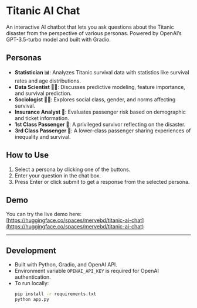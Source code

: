 # Titanic AI Chat

An interactive AI chatbot that lets you ask questions about the Titanic disaster from the perspective of various personas. Powered by OpenAI’s GPT-3.5-turbo model and built with Gradio.

## Personas

- **Statistician 📊**: Analyzes Titanic survival data with statistics like survival rates and age distributions.
- **Data Scientist 🧑‍💻**: Discusses predictive modeling, feature importance, and survival prediction.
- **Sociologist 👩‍🏫**: Explores social class, gender, and norms affecting survival.
- **Insurance Analyst 💼**: Evaluates passenger risk based on demographic and ticket information.
- **1st Class Passenger 🎩**: A privileged survivor reflecting on the disaster.
- **3rd Class Passenger 🎒**: A lower-class passenger sharing experiences of inequality and survival.

## How to Use

1. Select a persona by clicking one of the buttons.
2. Enter your question in the chat box.
3. Press Enter or click submit to get a response from the selected persona.

## Demo

You can try the live demo here:  
[https://huggingface.co/spaces/mervebd/titanic-ai-chat](https://huggingface.co/spaces/mervebd/titanic-ai-chat)

---

## Development

- Built with Python, Gradio, and OpenAI API.
- Environment variable `OPENAI_API_KEY` is required for OpenAI authentication.
- To run locally:  
  ```bash
  pip install -r requirements.txt
  python app.py
